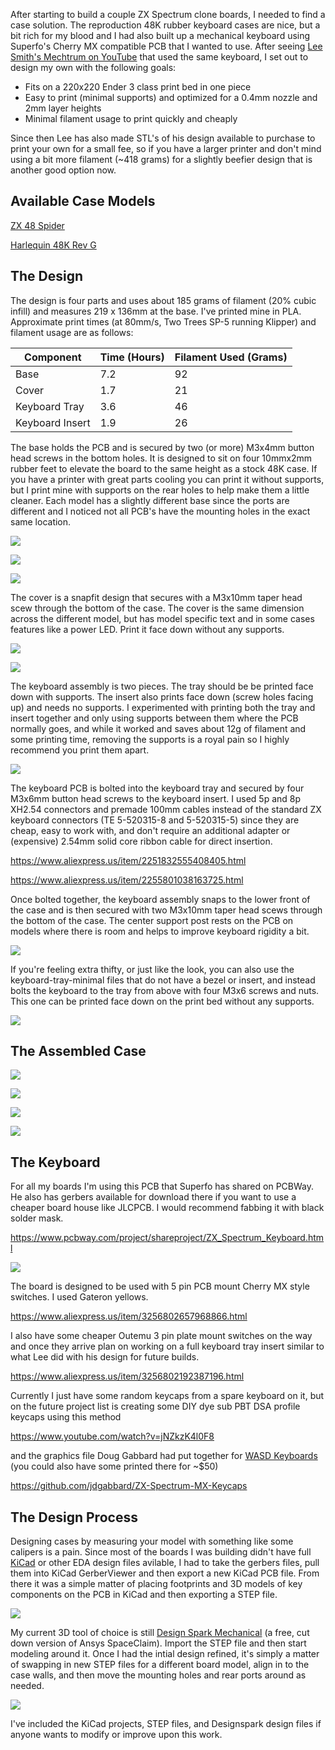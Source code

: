 After starting to build a couple ZX Spectrum clone boards, I needed to find a case solution.  The reproduction 48K rubber keyboard cases are nice, but a bit rich for my blood and I had also built up a mechanical keyboard using Superfo's Cherry MX compatible PCB that I wanted to use. After seeing  [Lee Smith's Mechtrum on YouTube](https://www.youtube.com/watch?v=O_FdXpOi2W4) that used the same keyboard, I set out to design my own with the following goals:

- Fits on a 220x220 Ender 3 class print bed in one piece
- Easy to print (minimal supports) and optimized for a 0.4mm nozzle and 2mm layer heights
- Minimal filament usage to print quickly and cheaply

Since then Lee has also made STL's of his design available to purchase to print your own for a small fee, so if you have a larger printer and don't mind using a bit more filament (~418 grams) for a slightly beefier design that is another good option now.

## Available Case Models

[ZX 48 Spider](zx-48-spider/README.md)

[Harlequin 48K Rev G](harlequin-48k-rev-g/README.md)

## The Design

The design is four parts and uses about 185 grams of filament (20% cubic infill) and measures 219 x 136mm at the base.  I've printed mine in PLA. Approximate print times (at 80mm/s, Two Trees SP-5 running Klipper) and filament usage are as follows:

| Component       | Time (Hours) | Filament Used (Grams) |
| --------------- | ------------ | --------------------- |
| Base            | 7.2          | 92                    |
| Cover           | 1.7          | 21                    |
| Keyboard Tray   | 3.6          | 46                    |
| Keyboard Insert | 1.9          | 26                    |

The base holds the PCB and is secured by two (or more) M3x4mm button head screws in the bottom holes. It is designed to sit on four 10mmx2mm rubber feet to elevate the board to the same height as a stock 48K case.  If you have a printer with great parts cooling you can print it without supports, but I print mine with supports on the rear holes to help make them a little cleaner. Each model has a slightly different base since the ports are different and I noticed not all PCB's have the mounting holes in the exact same location.

![](images/base-top.jpg)

![](images/base-bottom.jpg)

![](images/base-back.jpg)

The cover is a snapfit design that secures with a M3x10mm taper head scew through the bottom of the case.  The cover is the same dimension across the different model, but has model specific text and in some cases features like a power LED. Print it face down without any supports.

![](images/cover-top.jpg)

![](images/cover-bottom.jpg)

The keyboard assembly is two pieces.  The tray should be be printed face down with supports. The insert also prints face down (screw holes facing up) and needs no supports. I experimented with printing both the tray and insert together and only using supports between them where the PCB normally goes, and while it worked and saves about 12g of filament and some printing time, removing the supports is a royal pain so I highly recommend you print them apart.

![](images/keyboard-parts.jpg)

The keyboard PCB is bolted into the keyboard tray and secured by four M3x6mm button head screws to the keyboard insert.  I used 5p and 8p XH2.54 connectors and premade 100mm cables instead of the standard ZX keyboard connectors (TE 5-520315-8 and 5-520315-5) since they are cheap, easy to work with, and don't require an additional adapter or (expensive) 2.54mm solid core ribbon cable for direct insertion.

https://www.aliexpress.us/item/2251832555408405.html

https://www.aliexpress.us/item/2255801038163725.html

Once bolted together, the keyboard assembly snaps to the lower front of the case and is then secured with two M3x10mm taper head scews through the bottom of the case. The center support post rests on the PCB on models where there is room and helps to improve keyboard rigidity a bit.

![](images/keyboard-assembled.jpg)

If you're feeling extra thifty, or just like the look, you can also use the keyboard-tray-minimal files that do not have a bezel or insert, and instead bolts the keyboard to the tray from above with four M3x6 screws and nuts.  This one can be printed face down on the print bed without any supports.

![](images/keyboard-minimal.jpg)

## The Assembled Case

![](images/zx-48-spider-top.jpg)

![](images/zx-48-spider-left.jpg)

![](images/zx-48-spider-back.jpg)

![](images/zx-48-spider-right.jpg)

## The Keyboard

For all my boards I'm using this PCB that Superfo has shared on PCBWay.  He also has gerbers available for download there if you want to use a cheaper board house like JLCPCB. I would recommend fabbing it with black solder mask.

https://www.pcbway.com/project/shareproject/ZX_Spectrum_Keyboard.html

![](images/keyboard.jpg)

The board is designed to be used with 5 pin PCB mount Cherry MX style switches.  I used Gateron yellows.

https://www.aliexpress.us/item/3256802657968866.html

I also have some cheaper Outemu 3 pin plate mount switches on the way and once they arrive plan on working on a full keyboard tray insert similar to what Lee did with his design for future builds.

https://www.aliexpress.us/item/3256802192387196.html

Currently I just have some random keycaps from a spare keyboard on it, but on the future project list is creating some DIY dye sub PBT DSA profile keycaps using this method

https://www.youtube.com/watch?v=jNZkzK4l0F8

and the graphics file Doug Gabbard had put together for [WASD Keyboards](https://www.wasdkeyboards.com/) (you could also have some printed there for ~$50)

https://github.com/jdgabbard/ZX-Spectrum-MX-Keycaps

## The Design Process

Designing cases by measuring your model with something like some calipers is a pain.  Since most of the boards I was building didn't have full [KiCad](https://www.kicad.org/) or other EDA design files avilable, I had to take the gerbers files, pull them into KiCad GerberViewer and then export a new KiCad PCB file.  From there it was a simple matter of placing footprints and 3D models of key components on the PCB in KiCad and then exporting a STEP file.

![](images/kicad-step.jpg)

My current 3D tool of choice is still [Design Spark Mechanical](https://www.rs-online.com/designspark/mechanical-software) (a free, cut down version of Ansys SpaceClaim).  Import the STEP file and then start modeling around it.  Once I had the intial design refined, it's simply a matter of swapping in new STEP files for a different board model, align in to the case walls, and then move the mounting holes and rear ports around as needed. 

![](images/designspark.JPG)

I've included the KiCad projects, STEP files, and Designspark design files if anyone wants to modify or improve upon this work.



